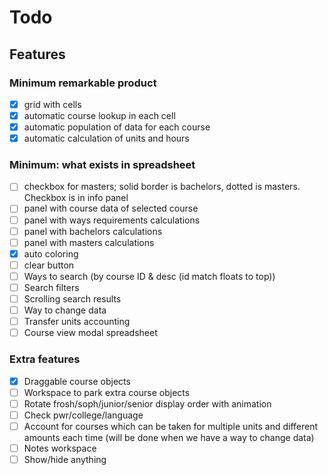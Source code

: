 # Todo

## Features

### Minimum remarkable product

- [x] grid with cells
- [x] automatic course lookup in each cell
- [x] automatic population of data for each course
- [x] automatic calculation of units and hours

### Minimum: what exists in spreadsheet

- [ ] checkbox for masters; solid border is bachelors, dotted is masters. Checkbox is in info panel
- [ ] panel with course data of selected course
- [ ] panel with ways requirements calculations
- [ ] panel with bachelors calculations
- [ ] panel with masters calculations
- [x] auto coloring
- [ ] clear button
- [ ] Ways to search (by course ID & desc (id match floats to top))
- [ ] Search filters
- [ ] Scrolling search results
- [ ] Way to change data
- [ ] Transfer units accounting
- [ ] Course view modal spreadsheet

### Extra features

- [x] Draggable course objects
- [ ] Workspace to park extra course objects
- [ ] Rotate frosh/soph/junior/senior display order with animation
- [ ] Check pwr/college/language
- [ ] Account for courses which can be taken for multiple units and different amounts each time (will be done when we have a way to change data)
- [ ] Notes workspace
- [ ] Show/hide anything
